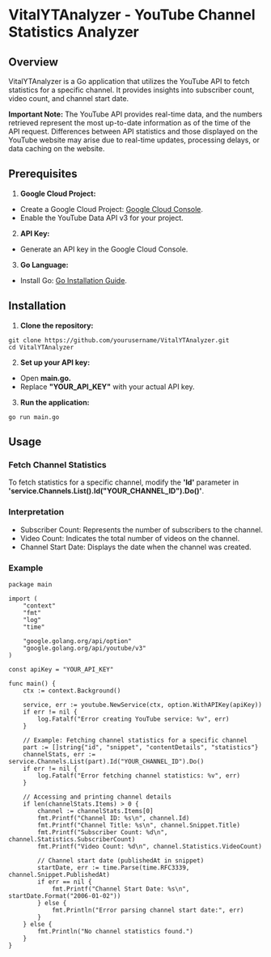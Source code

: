 
# VitalYTAnalyzer - YouTube Channel Statistics Analyzer

## Overview
VitalYTAnalyzer is a Go application that utilizes the YouTube API to fetch statistics for a specific channel. It provides insights into subscriber count, video count, and channel start date.

__Important Note:__ The YouTube API provides real-time data, and the numbers retrieved represent the most up-to-date information as of the time of the API request. Differences between API statistics and those displayed on the YouTube website may arise due to real-time updates, processing delays, or data caching on the website.

## Prerequisites
1. __Google Cloud Project:__

+ Create a Google Cloud Project:  [Google Cloud Console](https://console.cloud.google.com/).
+ Enable the YouTube Data API v3 for your project.
2. __API Key:__

+ Generate an API key in the Google Cloud Console.
3. __Go Language:__

+ Install Go: [Go Installation Guide](https://go.dev/doc/install).

## Installation
1. __Clone the repository:__
```
git clone https://github.com/yourusername/VitalYTAnalyzer.git
cd VitalYTAnalyzer
```
2. __Set up your API key:__

+ Open __main.go.__
+ Replace __"YOUR_API_KEY"__ with your actual API key.
3. __Run the application:__

```
go run main.go
```
## Usage

### Fetch Channel Statistics
To fetch statistics for a specific channel, modify the __'Id'__ parameter in __'service.Channels.List().Id("YOUR_CHANNEL_ID").Do()'__.

### Interpretation
+ Subscriber Count: Represents the number of subscribers to the channel.
+ Video Count: Indicates the total number of videos on the channel.
+ Channel Start Date: Displays the date when the channel was created.

### Example
```
package main

import (
	"context"
	"fmt"
	"log"
	"time"

	"google.golang.org/api/option"
	"google.golang.org/api/youtube/v3"
)

const apiKey = "YOUR_API_KEY"

func main() {
	ctx := context.Background()

	service, err := youtube.NewService(ctx, option.WithAPIKey(apiKey))
	if err != nil {
		log.Fatalf("Error creating YouTube service: %v", err)
	}

	// Example: Fetching channel statistics for a specific channel
	part := []string{"id", "snippet", "contentDetails", "statistics"}
	channelStats, err := service.Channels.List(part).Id("YOUR_CHANNEL_ID").Do()
	if err != nil {
		log.Fatalf("Error fetching channel statistics: %v", err)
	}

	// Accessing and printing channel details
	if len(channelStats.Items) > 0 {
		channel := channelStats.Items[0]
		fmt.Printf("Channel ID: %s\n", channel.Id)
		fmt.Printf("Channel Title: %s\n", channel.Snippet.Title)
		fmt.Printf("Subscriber Count: %d\n", channel.Statistics.SubscriberCount)
		fmt.Printf("Video Count: %d\n", channel.Statistics.VideoCount)

		// Channel start date (publishedAt in snippet)
		startDate, err := time.Parse(time.RFC3339, channel.Snippet.PublishedAt)
		if err == nil {
			fmt.Printf("Channel Start Date: %s\n", startDate.Format("2006-01-02"))
		} else {
			fmt.Println("Error parsing channel start date:", err)
		}
	} else {
		fmt.Println("No channel statistics found.")
	}
}
```
